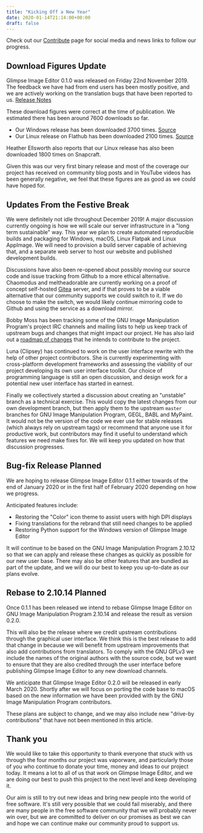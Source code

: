 ```yaml
---
title: "Kicking Off a New Year"
date: 2020-01-14T21:14:00+00:00
draft: false
---
```

Check out our [Contribute](/contribute/) page for social media and news links to follow our progress.

## Download Figures Update
Glimpse Image Editor 0.1.0 was released on Friday 22nd November 2019. The feedback we have had from end users has been mostly positive, and we are actively working on the translation bugs that have been reported to us. [Release Notes](/glimpse-0-1-0-release-notes/)

These download figures were correct at the time of publication. We estimated there has been around 7600 downloads so far.

* Our Windows release has been downloaded 3700 times. [Source](http://www.somsubhra.com/github-release-stats/?username=glimpse-editor&repository=Glimpse)
* Our Linux release on Flathub has been downloaded 2100 times. [Source](https://gitlab.com/ahayzen/flathub-api-stats-generator)

Heather Ellsworth also reports that our Linux release has also been downloaded 1800 times on Snapcraft.

Given this was our very first binary release and most of the coverage our project has received on community blog posts and in YouTube videos has been generally negative, we feel that these figures are as good as we could have hoped for.

## Updates From the Festive Break
We were definitely not idle throughout December 2019! A major discussion currently ongoing is how we will scale our server infrastructure in a "long term sustainable" way. This year we plan to create automated reproducible builds and packaging for Windows, macOS, Linux Flatpak and Linux AppImage. We will need to provision a build server capable of achieving that, and a separate web server to host our website and published development builds.

Discussions have also been re-opened about possibly moving our source code and issue tracking from Github to a more ethical alternative. Chaomodus and meltheadorable are currently working on a proof of concept self-hosted [Gitea](https://gitea.io/en-us/) server, and if that proves to be a viable alternative that our community supports we could switch to it. If we do choose to make the switch, we would likely continue mirroring code to Github and using the service as a download mirror.

Bobby Moss has been tracking some of the GNU Image Manipulation Program's project IRC channels and mailing lists to help us keep track of upstream bugs and changes that might impact our project. He has also laid out a [roadmap of changes](https://wiki.glimpse-editor.org/index.php?title=User:TrechNex) that he intends to contribute to the project.

Luna (Clipsey) has continued to work on the user interface rewrite with the help of other project contributors. She is currently experimenting with cross-platform development frameworks and assessing the viability of our project developing its own user interface toolkit. Our choice of programming language is still an open discussion, and design work for a potential new user interface has started in earnest.

Finally we collectively started a discussion about creating an "unstable" branch as a technical exercise. This would copy the latest changes from our own development branch, but then apply them to the upstream `master` branches for GNU Image Manipulation Program, GEGL, BABL and MyPaint. It would not be the version of the code we ever use for stable releases (which always rely on upstream tags) or recommend that anyone use it for productive work, but contributors may find it useful to understand which features we need make fixes for. We will keep you updated on how that discussion progresses.

## Bug-fix Release Planned
We are hoping to release Glimpse Image Editor 0.1.1 either towards of the end of January 2020 or in the first half of February 2020 depending on how we progress.

Anticipated features include:

* Restoring the "Color" icon theme to assist users with high DPI displays
* Fixing translations for the rebrand that still need changes to be applied
* Restoring Python support for the Windows version of Glimpse Image Editor

It will continue to be based on the GNU Image Manipulation Program 2.10.12 so that we can apply and release these changes as quickly as possible for our new user base. There may also be other features that are bundled as part of the update, and we will do our best to keep you up-to-date as our plans evolve.

## Rebase to 2.10.14 Planned
Once 0.1.1 has been released we intend to rebase Glimpse Image Editor on GNU Image Manipulation Program 2.10.14 and release the result as version 0.2.0.

This will also be the release where we credit upstream contributions through the graphical user interface. We think this is the best release to add that change in because we will benefit from upstream improvements that also add contributions from translators. To comply with the GNU GPLv3 we include the names of the original authors with the source code, but we want to ensure that they are also credited through the user interface before publishing Glimpse Image Editor to any new download channels.

We anticipate that Glimpse Image Editor 0.2.0 will be released in early March 2020. Shortly after we will focus on porting the code base to macOS based on the new information we have been provided with by the GNU Image Manipulation Program contributors.

These plans are subject to change, and we may also include new "drive-by contributions" that have not been mentioned in this article.

## Thank you
We would like to take this opportunity to thank everyone that stuck with us through the four months our project was vaporware, and particularly those of you who continue to donate your time, money and ideas to our project today. It means a lot to all of us that work on Glimpse Image Editor, and we are doing our best to push this project to the next level and keep developing it.

Our aim is still to try out new ideas and bring new people into the world of free software. It's still very possible that we could fail miserably, and there are many people in the free software community that we will probably never win over, but we are committed to deliver on our promises as best we can and hope we can continue make our community proud to support us.